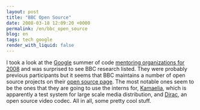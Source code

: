 ```yaml
---
layout: post
title: "BBC Open Source"
date: 2008-03-18 12:09:20 +0000
permalink: /en/bbc_open_source
blog: en
tags: tech google
render_with_liquid: false
---
```


I took a look at the [Google](http://www.google.com/ "Google") summer of code [mentoring organizations for 2008](http://code.google.com/soc/2008) and was surprised to see BBC research listed. They were probably previous participants but it seems that BBC maintains a number of open source projects on their [open source page](http://www.bbc.co.uk/opensource/). The most notable ones seem to be the ones that they are going to use the interns for, [Kamaelia](http://www.bbc.co.uk/opensource/projects/kamaelia/), which is apparently a test system for large scale media distribution, and [Dirac](http://www.bbc.co.uk/opensource/projects/dirac/), an open source video codec. All in all, some pretty cool stuff.
